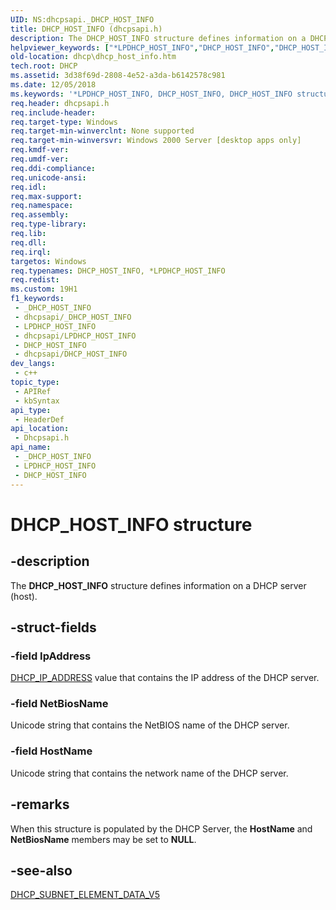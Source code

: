 ```yaml
---
UID: NS:dhcpsapi._DHCP_HOST_INFO
title: DHCP_HOST_INFO (dhcpsapi.h)
description: The DHCP_HOST_INFO structure defines information on a DHCP server (host).
helpviewer_keywords: ["*LPDHCP_HOST_INFO","DHCP_HOST_INFO","DHCP_HOST_INFO structure [DHCP]","LPDHCP_HOST_INFO","LPDHCP_HOST_INFO structure pointer [DHCP]","dhcp.dhcp_host_info","dhcpsapi/LPDHCP_HOST_INFO","dhcpsapi/_DHCP_HOST_INFO"]
old-location: dhcp\dhcp_host_info.htm
tech.root: DHCP
ms.assetid: 3d38f69d-2808-4e52-a3da-b6142578c981
ms.date: 12/05/2018
ms.keywords: '*LPDHCP_HOST_INFO, DHCP_HOST_INFO, DHCP_HOST_INFO structure [DHCP], LPDHCP_HOST_INFO, LPDHCP_HOST_INFO structure pointer [DHCP], dhcp.dhcp_host_info, dhcpsapi/LPDHCP_HOST_INFO, dhcpsapi/_DHCP_HOST_INFO'
req.header: dhcpsapi.h
req.include-header: 
req.target-type: Windows
req.target-min-winverclnt: None supported
req.target-min-winversvr: Windows 2000 Server [desktop apps only]
req.kmdf-ver: 
req.umdf-ver: 
req.ddi-compliance: 
req.unicode-ansi: 
req.idl: 
req.max-support: 
req.namespace: 
req.assembly: 
req.type-library: 
req.lib: 
req.dll: 
req.irql: 
targetos: Windows
req.typenames: DHCP_HOST_INFO, *LPDHCP_HOST_INFO
req.redist: 
ms.custom: 19H1
f1_keywords:
 - _DHCP_HOST_INFO
 - dhcpsapi/_DHCP_HOST_INFO
 - LPDHCP_HOST_INFO
 - dhcpsapi/LPDHCP_HOST_INFO
 - DHCP_HOST_INFO
 - dhcpsapi/DHCP_HOST_INFO
dev_langs:
 - c++
topic_type:
 - APIRef
 - kbSyntax
api_type:
 - HeaderDef
api_location:
 - Dhcpsapi.h
api_name:
 - _DHCP_HOST_INFO
 - LPDHCP_HOST_INFO
 - DHCP_HOST_INFO
---
```


# DHCP_HOST_INFO structure


## -description

The <b>DHCP_HOST_INFO</b> structure defines information on a DHCP server (host).

## -struct-fields

### -field IpAddress

<a href="/previous-versions/windows/desktop/dhcp/dhcp-server-management-type-definitions">DHCP_IP_ADDRESS</a> value that contains the IP address of the DHCP server.

### -field NetBiosName

Unicode string that contains the NetBIOS name of the DHCP server.

### -field HostName

Unicode string that contains the network name of the DHCP server.

## -remarks

When this structure is populated by the DHCP Server, the <b>HostName</b> and <b>NetBiosName</b> members may be set to <b>NULL</b>.

## -see-also

<a href="/windows/desktop/api/dhcpsapi/ns-dhcpsapi-dhcp_subnet_element_data_v5">DHCP_SUBNET_ELEMENT_DATA_V5</a>

